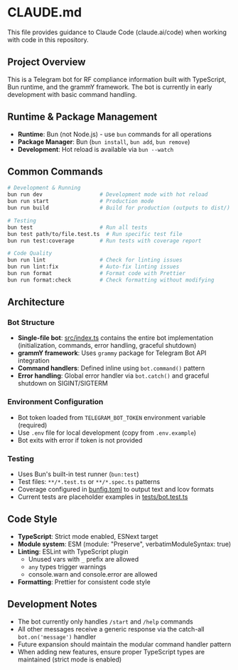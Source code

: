 # CLAUDE.md

This file provides guidance to Claude Code (claude.ai/code) when working with code in this repository.

## Project Overview

This is a Telegram bot for RF compliance information built with TypeScript, Bun runtime, and the grammY framework. The bot is currently in early development with basic command handling.

## Runtime & Package Management

- **Runtime**: Bun (not Node.js) - use `bun` commands for all operations
- **Package Manager**: Bun (`bun install`, `bun add`, `bun remove`)
- **Development**: Hot reload is available via `bun --watch`

## Common Commands

```bash
# Development & Running
bun run dev                  # Development mode with hot reload
bun run start                # Production mode
bun run build                # Build for production (outputs to dist/)

# Testing
bun test                     # Run all tests
bun test path/to/file.test.ts  # Run specific test file
bun run test:coverage        # Run tests with coverage report

# Code Quality
bun run lint                 # Check for linting issues
bun run lint:fix             # Auto-fix linting issues
bun run format               # Format code with Prettier
bun run format:check         # Check formatting without modifying
```

## Architecture

### Bot Structure

- **Single-file bot**: [src/index.ts](src/index.ts) contains the entire bot implementation (initialization, commands, error handling, graceful shutdown)
- **grammY framework**: Uses `grammy` package for Telegram Bot API integration
- **Command handlers**: Defined inline using `bot.command()` pattern
- **Error handling**: Global error handler via `bot.catch()` and graceful shutdown on SIGINT/SIGTERM

### Environment Configuration

- Bot token loaded from `TELEGRAM_BOT_TOKEN` environment variable (required)
- Use `.env` file for local development (copy from `.env.example`)
- Bot exits with error if token is not provided

### Testing

- Uses Bun's built-in test runner (`bun:test`)
- Test files: `**/*.test.ts` or `**/*.spec.ts` patterns
- Coverage configured in [bunfig.toml](bunfig.toml) to output text and lcov formats
- Current tests are placeholder examples in [tests/bot.test.ts](tests/bot.test.ts)

## Code Style

- **TypeScript**: Strict mode enabled, ESNext target
- **Module system**: ESM (module: "Preserve", verbatimModuleSyntax: true)
- **Linting**: ESLint with TypeScript plugin
  - Unused vars with `_` prefix are allowed
  - `any` types trigger warnings
  - console.warn and console.error are allowed
- **Formatting**: Prettier for consistent code style

## Development Notes

- The bot currently only handles `/start` and `/help` commands
- All other messages receive a generic response via the catch-all `bot.on('message')` handler
- Future expansion should maintain the modular command handler pattern
- When adding new features, ensure proper TypeScript types are maintained (strict mode is enabled)
